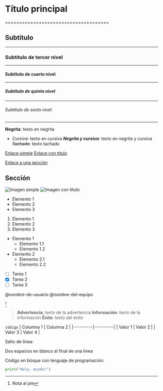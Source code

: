 # Título principal
=====================================

## Subtítulo
-------------------------

### Subtítulo de tercer nivel
-----------------------------

#### Subtítulo de cuarto nivel
------------------------------

##### Subtítulo de quinto nivel
-------------------------------

###### Subtítulo de sexto nivel
-------------------------------

**Negrita**: texto en negrita
* *Cursiva*: texto en cursiva
***Negrita y cursiva***: texto en negrita y cursiva
~~Tachado~~: texto tachado

[Enlace simple](https://www.example.com)
[Enlace con título](https://www.example.com "Título del enlace")

[Enlace a una sección](#sección)
## Sección

![Imagen simple](https://www.example.com/image.jpg)
![Imagen con título](https://www.example.com/image.jpg "Título de la imagen")

- Elemento 1
- Elemento 2
- Elemento 3

1. Elemento 1
2. Elemento 2
3. Elemento 3

- Elemento 1
  - Elemento 1.1
  - Elemento 1.2
- Elemento 2
  - Elemento 2.1
  - Elemento 2.2

- [ ] Tarea 1
- [x] Tarea 2
- [ ] Tarea 3

@nombre-de-usuario
@nombre-del-equipo

[^1]
[^1]: Nota al pie

> **Advertencia**: texto de la advertencia
> **Información**: texto de la información
> **Éxito**: texto del éxito

`código`
| Columna 1 | Columna 2 |
|----------|----------|
| Valor 1  | Valor 2  |
| Valor 3  | Valor 4  |

 Salto de línea: 

 Dos espacios en blanco al final de una línea

Código en bloque con lenguaje de programación:
```python
print("Hola, mundo!")
